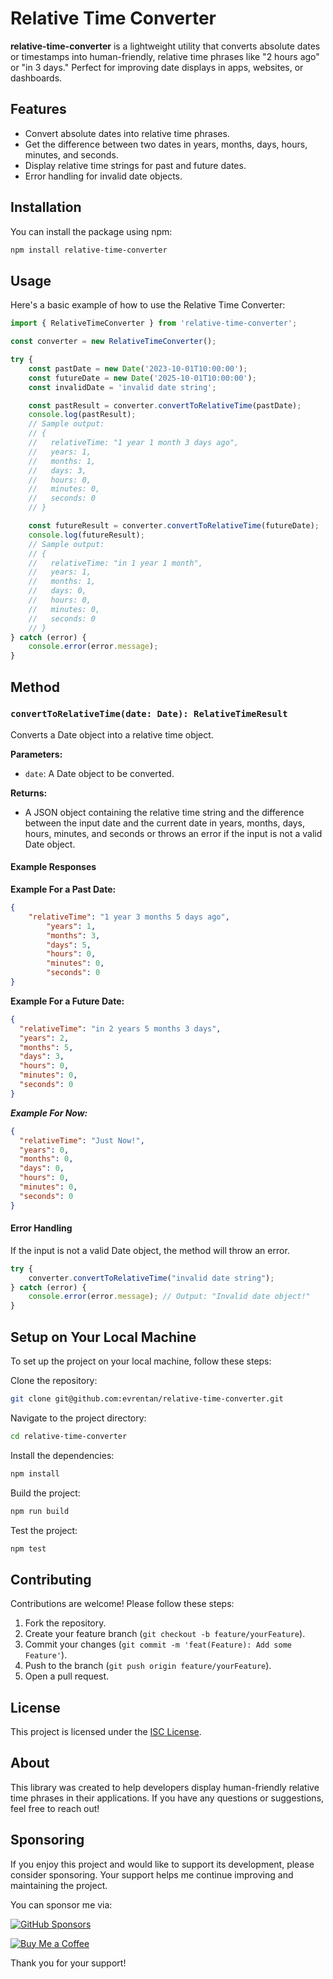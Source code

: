 # Relative Time Converter

**relative-time-converter** is a lightweight utility that converts absolute dates or timestamps into human-friendly, relative time phrases like "2 hours ago" or "in 3 days." Perfect for improving date displays in apps, websites, or dashboards.

## Features

- Convert absolute dates into relative time phrases.
- Get the difference between two dates in years, months, days, hours, minutes, and seconds.
- Display relative time strings for past and future dates.
- Error handling for invalid date objects.

## Installation

You can install the package using npm:

```bash
npm install relative-time-converter
```

## Usage

Here's a basic example of how to use the Relative Time Converter:

```javascript
import { RelativeTimeConverter } from 'relative-time-converter';

const converter = new RelativeTimeConverter();

try {
    const pastDate = new Date('2023-10-01T10:00:00');
    const futureDate = new Date('2025-10-01T10:00:00');
    const invalidDate = 'invalid date string';

    const pastResult = converter.convertToRelativeTime(pastDate);
    console.log(pastResult);
    // Sample output: 
    // {
    //   relativeTime: "1 year 1 month 3 days ago",
    //   years: 1,
    //   months: 1,
    //   days: 3,
    //   hours: 0,
    //   minutes: 0,
    //   seconds: 0
    // }

    const futureResult = converter.convertToRelativeTime(futureDate);
    console.log(futureResult);
    // Sample output: 
    // {
    //   relativeTime: "in 1 year 1 month",
    //   years: 1,
    //   months: 1,
    //   days: 0,
    //   hours: 0,
    //   minutes: 0,
    //   seconds: 0
    // }
} catch (error) {
    console.error(error.message);
}

```

## Method

### `convertToRelativeTime(date: Date): RelativeTimeResult`

Converts a Date object into a relative time object.

**Parameters:**

- `date`: A Date object to be converted.

**Returns:**

- A JSON object containing the relative time string and the difference between the input date and the current date in years, months, days, hours, minutes, and seconds or throws an error if the input is not a valid Date object.

#### Example Responses

**Example For a Past Date:**

```json
{
    "relativeTime": "1 year 3 months 5 days ago",
        "years": 1,
        "months": 3,
        "days": 5,
        "hours": 0,
        "minutes": 0,
        "seconds": 0
}
```

**Example For a Future Date:**

```json
{
  "relativeTime": "in 2 years 5 months 3 days",
  "years": 2,
  "months": 5,
  "days": 3,
  "hours": 0,
  "minutes": 0,
  "seconds": 0
}
```

***Example For Now:***

```json
{
  "relativeTime": "Just Now!",
  "years": 0,
  "months": 0,
  "days": 0,
  "hours": 0,
  "minutes": 0,
  "seconds": 0
}
```

#### Error Handling

If the input is not a valid Date object, the method will throw an error.

```javascript
try {
    converter.convertToRelativeTime("invalid date string");
} catch (error) {
    console.error(error.message); // Output: "Invalid date object!"
}
```

## Setup on Your Local Machine

To set up the project on your local machine, follow these steps:

Clone the repository:

```bash
git clone git@github.com:evrentan/relative-time-converter.git
```

Navigate to the project directory:

```bash
cd relative-time-converter
```

Install the dependencies:

```bash
npm install
```

Build the project:

```bash
npm run build
```

Test the project:

```bash
npm test
```

## Contributing

Contributions are welcome! Please follow these steps:

1. Fork the repository.
2. Create your feature branch (`git checkout -b feature/yourFeature`).
3. Commit your changes (`git commit -m 'feat(Feature): Add some Feature'`).
4. Push to the branch (`git push origin feature/yourFeature`).
5. Open a pull request.

## License

This project is licensed under the [ISC License](LICENSE).

## About

This library was created to help developers display human-friendly relative time phrases in their applications. If you have any questions or suggestions, feel free to reach out!

## Sponsoring

If you enjoy this project and would like to support its development, please consider sponsoring. Your support helps me continue improving and maintaining the project.

You can sponsor me via:

[![GitHub Sponsors](https://img.shields.io/badge/Sponsor%20on-GitHub-blue?style=for-the-badge&logo=github)][github-sponsors-url]

[![Buy Me a Coffee](https://img.shields.io/badge/Buy%20Me%20a%20Coffee-yellow?style=for-the-badge&logo=buy-me-a-coffee)][buy-me-a-coffee-url]

Thank you for your support!


[github-sponsors-url]: https://github.com/sponsors/evrentan
[buy-me-a-coffee-url]: https://www.buymeacoffee.com/evrentan
